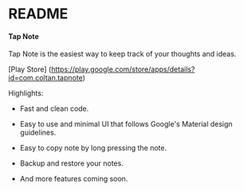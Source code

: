 # README #


#### Tap Note ####

Tap Note is the easiest way to keep track of your thoughts and ideas.

[Play Store] (https://play.google.com/store/apps/details?id=com.coltan.tapnote)

Highlights:

*  Fast and clean code.

*  Easy to use and minimal UI that follows Google's Material design guidelines.

*  Easy to copy note by long pressing the note.

*  Backup and restore your notes.

*  And more features coming soon.
